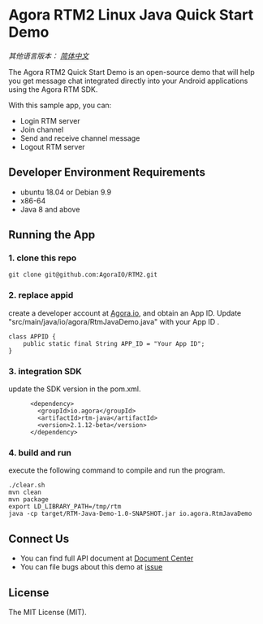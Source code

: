 # Agora RTM2 Linux Java Quick Start Demo

*其他语言版本： [简体中文](README.zh.md)*

The Agora RTM2 Quick Start  Demo is an open-source demo that will help you get message chat integrated directly into your Android applications using the Agora RTM SDK.

With this sample app, you can:

- Login RTM server
- Join channel
- Send and receive channel message
- Logout RTM server

## Developer Environment Requirements

- ubuntu 18.04 or Debian 9.9
- x86-64
- Java 8 and above

## Running the App

### 1. clone this repo
```
git clone git@github.com:AgoraIO/RTM2.git
```

### 2. replace appid 

create a developer account at [Agora.io](https://dashboard.agora.io/signin/), and obtain an App ID.
Update "src/main/java/io/agora/RtmJavaDemo.java" with your App ID .

```
class APPID {
    public static final String APP_ID = "Your App ID";
}
```

### 3. integration SDK

update the SDK version in the pom.xml.

```
      <dependency>                                                         
        <groupId>io.agora</groupId> 
        <artifactId>rtm-java</artifactId>                      
        <version>2.1.12-beta</version>                                                  
      </dependency>
```

### 4. build and run

execute the following command to compile and run the program.

```
./clear.sh 
mvn clean
mvn package
export LD_LIBRARY_PATH=/tmp/rtm
java -cp target/RTM-Java-Demo-1.0-SNAPSHOT.jar io.agora.RtmJavaDemo
```


## Connect Us

- You can find full API document at [Document Center](https://docs.agora.io/en/signaling/overview/product-overview)
- You can file bugs about this demo at [issue](https://github.com/AgoraIO/RTM2/issues)

## License

The MIT License (MIT).